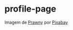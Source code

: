 # profile-page

Imagem de <a href="https://pixabay.com/pt/users/prawny-162579/?utm_source=link-attribution&utm_medium=referral&utm_campaign=image&utm_content=1201003">Prawny</a> por <a href="https://pixabay.com/pt//?utm_source=link-attribution&utm_medium=referral&utm_campaign=image&utm_content=1201003">Pixabay</a>